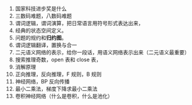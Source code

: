 1. 国家科技进步奖是什么
2. 三数码难题，八数码难题
3. 谓词逻辑，谓词演算，把日常语言用符号形式表达出来，
5. 经典的状态空间定义。
6. 问题的规约和**归约图**。
7. 谓词逻辑翻译，置换与合一
8. 二元语义网络的表示，给你一段话，用语义网络表示出来（二元语义最重要）
9. 搜索推理奇数，open 表和 close 表，
10. 消解原理
11. 正向推理，反向推理，F 规则，B 规则
12. 神经网络，BP 反向传播
13. 最小二乘法，梯度下降求最小二乘法
14. 卷积神经网络（什么是卷积，什么是池化）